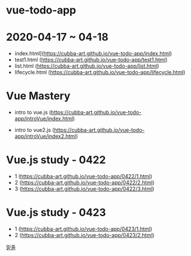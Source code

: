 # vue-todo-app


# 2020-04-17 ~ 04-18
 
- index.html](https://cubba-art.github.io/vue-todo-app/index.html)
- test1.html (https://cubba-art.github.io/vue-todo-app/test1.html)
- list.html (https://cubba-art.github.io/vue-todo-app/list.html)
- lifecycle.html (https://cubba-art.github.io/vue-todo-app/lifecycle.html)

# Vue Mastery

- intro to vue.js (https://cubba-art.github.io/vue-todo-app/introVue/index.html)

- intro to vue2.js (https://cubba-art.github.io/vue-todo-app/introVue/index2.html)


# Vue.js study - 0422

- 1 (https://cubba-art.github.io/vue-todo-app/0422/1.html)
- 2 (https://cubba-art.github.io/vue-todo-app/0422/2.html)
- 3 (https://cubba-art.github.io/vue-todo-app/0422/3.html)

# Vue.js study - 0423

- 1 (https://cubba-art.github.io/vue-todo-app/0423/1.html)
- 2 (https://cubba-art.github.io/vue-todo-app/0423/2.html)
 
 

<u>밑줄</u>  
